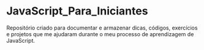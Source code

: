 # JavaScript_Para_Iniciantes
  Repositório criado para documentar e armazenar dicas, códigos, exercícios e projetos  que me ajudaram durante o meu processo de aprendizagem de JavaScript.

